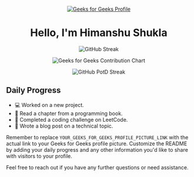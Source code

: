 <!-- Replace the Geeks for Geeks logo, your Geeks for Geeks profile link, and your Geeks for Geeks profile picture link -->
<p align="center">
  <a href="https://auth.geeksforgeeks.org/user/himanshushukla9">
    <img src="YOUR_GEEKS_FOR_GEEKS_PROFILE_PICTURE_LINK" alt="Geeks for Geeks Profile">
  </a>
</p>

<h1 align="center">Hello, I'm Himanshu Shukla</h1>

<p align="center">
  <img src="https://github-readme-streak-stats.herokuapp.com/?user=himanshushukla9&theme=dark" alt="GitHub Streak" />
</p>

<p align="center">
  <img src="https://github.com/GeeksforGeeks/Contribution-Chart" alt="Geeks for Geeks Contribution Chart" />
</p>

<p align="center">
  <img src="https://github-readme-potd.vercel.app/api?username=himanshushukla9" alt="GitHub PotD Streak" />
</p>

## Daily Progress

- :computer: Worked on a new project.
- :book: Read a chapter from a programming book.
- :muscle: Completed a coding challenge on LeetCode.
- :pencil: Wrote a blog post on a technical topic.

Remember to replace `YOUR_GEEKS_FOR_GEEKS_PROFILE_PICTURE_LINK` with the actual link to your Geeks for Geeks profile picture. Customize the README by adding your daily progress and any other information you'd like to share with visitors to your profile.

Feel free to reach out if you have any further questions or need assistance.
